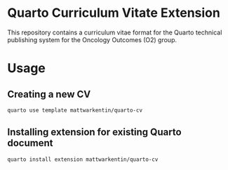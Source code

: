# Quarto Curriculum Vitate Extension

This repository contains a curriculum vitae format for the Quarto technical publishing system for the Oncology Outcomes (O2) group.

# Usage

## Creating a new CV

```sh
quarto use template mattwarkentin/quarto-cv
```

## Installing extension for existing Quarto document

```sh
quarto install extension mattwarkentin/quarto-cv
```

